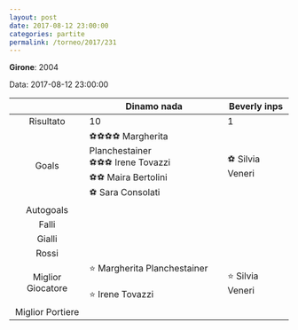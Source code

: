 ```yaml
---
layout: post
date: 2017-08-12 23:00:00
categories: partite
permalink: /torneo/2017/231
---
```

**Girone**: 2004

Data: 2017-08-12 23:00:00

| | Dinamo nada | Beverly inps |
|:-----:|-----|-----|
Risultato|10|1
Goals|⚽⚽⚽⚽ Margherita Planchestainer<br/>⚽⚽⚽ Irene Tovazzi <br/>⚽⚽ Maira Bertolini<br/>⚽ Sara Consolati|⚽ Silvia Veneri<br/>
Autogoals||
Falli||
Gialli||
Rossi||
Miglior Giocatore|⭐ Margherita Planchestainer<br/><br/>⭐ Irene Tovazzi <br/>|⭐ Silvia Veneri<br/>
Miglior Portiere||